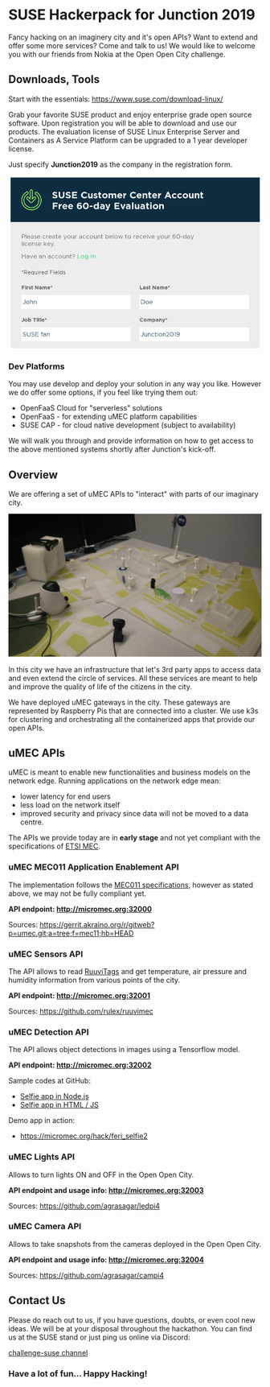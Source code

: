 #  SUSE Hackerpack for Junction 2019

Fancy hacking on an imaginery city and it's open APIs? Want to extend and offer
some more services? Come and talk to us! We would like to welcome you with our 
friends from Nokia at the Open Open City challenge.

## Downloads, Tools

Start with the essentials: https://www.suse.com/download-linux/

Grab your favorite SUSE product and enjoy enterprise grade open source software.
Upon registration you will be able to download and use our products. The 
evaluation license of SUSE Linux Enterprise Server and Containers as A Service 
Platform can be upgraded to a 1 year developer license. 

Just specify __Junction2019__ as the company in the registration form.

![download reg form](/static/SUSE_reg_form.png)

### Dev Platforms

You may use develop and deploy your solution in any way you like.  However we do
offer some options, if you feel like trying them out:

* OpenFaaS Cloud for "serverless" solutions
* OpenFaaS - for extending uMEC platform capabilities
* SUSE CAP - for cloud native development (subject to availability)

We will walk you through and provide information on how to get access to the 
above mentioned systems shortly after Junction's kick-off. 

## Overview

We are offering a set of uMEC APIs to "interact" with parts of our imaginary city. 

![city picture](/static/city01.jpg)

In this city we have an infrastructure that let's 3rd party apps
to access data and even extend the circle of services. All these services are 
meant to help and improve the quality of life of the citizens in the city.

We have deployed uMEC gateways in the city. These gateways are represented by
Raspberry Pis that are connected into a cluster. We use k3s for clustering and 
orchestrating all the containerized apps that provide our open APIs.

## uMEC APIs

uMEC is meant to enable new functionalities and business models on the network 
edge. Running applications on the network edge mean: 
 
* lower latency for end users
* less load on the network itself 
* improved security and privacy since data will not be moved to a data centre.
 
The APIs we provide today are in __early stage__ and not yet compliant with 
the specifications of [ETSI MEC](https://www.etsi.org/technologies/multi-access-edge-computing).

### uMEC MEC011 Application Enablement API

The implementation follows the [MEC011 specifications](https://forge.etsi.org/swagger/ui/?url=https://forge.etsi.org/gitlab/mec/gs011-app-enablement-api/raw/master/Mp1.yaml),
however as stated above, we may not be fully compliant yet.

__API endpoint: http://micromec.org:32000__

Sources: https://gerrit.akraino.org/r/gitweb?p=umec.git;a=tree;f=mec11;hb=HEAD

### uMEC Sensors API

The API allows to read [RuuviTags](https://ruuvi.com/ruuvitag-specs) and get 
temperature, air pressure and humidity information from various points of the city. 

__API endpoint: http://micromec.org:32001__

Sources: https://github.com/rulex/ruuvimec

### uMEC Detection API

The API allows object detections in images using a Tensorflow model.

__API endpoint: http://micromec.org:32002__

Sample codes at GitHub:
* [Selfie app in Node.js](https://github.com/feri/selfie)
* [Selfie app in HTML / JS](https://github.com/feri/selfie2)

Demo app in action: 
* https://micromec.org/hack/feri_selfie2

### uMEC Lights API

Allows to turn lights ON and OFF in the Open Open City.

__API endpoint and usage info: http://micromec.org:32003__

Sources: https://github.com/agrasagar/ledpi4

### uMEC Camera API

Allows to take snapshots from the cameras deployed in the Open Open City.

__API endpoint and usage info: http://micromec.org:32004__

Sources: https://github.com/agrasagar/campi4

## Contact Us

Please do reach out to us, if you have questions, doubts, or even cool new ideas.
We will be at your disposal throughout the hackathon. You can find us at the 
SUSE stand or just ping us online via Discord: 

[challenge-suse channel](https://discordapp.com/channels/622013195867127828/633980829923672064) 

### Have a lot of fun... Happy Hacking!


